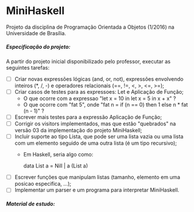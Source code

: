 MiniHaskell
==========
Projeto da disciplina de Programação Orientada a Objetos (1/2016) na Universidade de Brasília.

##### Especificação do projeto:
A partir do projeto inicial disponibilizado pelo professor, executar as seguintes tarefas:
- [ ] Criar novas expressões lógicas (and, or, not), expressões envolvendo inteiros (*, /, -) e operadores relacionais (==, !=, <, >, <=, >=);
- [ ] Criar casos de testes para as expressoes: Let e Aplicação de Função;
  * O que ocorre com a expressao "let x = 10 in let x = 5 in x + x" ?
  * O que ocorre com "fat 5", onde "fat n = if (n == 0) then 1 else n * fat (n - 1)" ?
- [ ] Escrever mais testes para a expressão Aplicação de Função;
- [ ] Corrigir os visitors implementados, mas que estão "quebrados" na versão 03 da implementação do projeto MiniHaskell;
- [ ] Incluir suporte ao tipo Lista, que pode ser uma lista vazia ou uma lista com um elemento seguido de uma outra lista (é um tipo recursivo); 
  * Em Haskell, seria algo como: 
  
    data List a = Nill | a (List a)
- [ ] Escrever funções que manipulam listas (tamanho, elemento em uma posicao especifica, ...);
- [ ] Implementar um parser e um programa para interpretar MiniHaskell.

##### Material de estudo:
